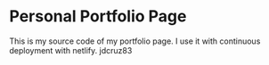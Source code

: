 # Personal Portfolio Page
This is my source code of my portfolio page. I use it with continuous deployment with netlify.
jdcruz83

